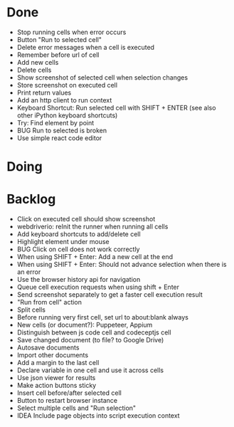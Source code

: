 # Done

- Stop running cells when error occurs
- Button "Run to selected cell"
- Delete error messages when a cell is executed
- Remember before url of cell
- Add new cells
- Delete cells
- Show screenshot of selected cell when selection changes
- Store screenshot on executed cell
- Print return values
- Add an http client to run context
- Keyboard Shortcut: Run selected cell with SHIFT + ENTER (see also other iPython keyboard shortcuts)
- Try: Find element by point
- BUG Run to selected is broken
- Use simple react code editor

# Doing


# Backlog

- Click on executed cell should show screenshot
- webdriverio: reInit the runner when running all cells
- Add keyboard shortcuts to add/delete cell
- Highlight element under mouse
- BUG Click on cell does not work correctly
- When using SHIFT + Enter: Add a new cell at the end
- When using SHIFT + Enter: Should not advance selection when there is an error
- Use the browser history api for navigation
- Queue cell execution requests when using shift + Enter
- Send screenshot separately to get a faster cell execution result
- "Run from cell" action
- Split cells
- Before running very first cell, set url to about:blank always
- New cells (or document?): Puppeteer, Appium
- Distinguish between js code cell and codeceptjs cell
- Save changed document (to file? to Google Drive)
- Autosave documents
- Import other documents
- Add a margin to the last cell
- Declare variable in one cell and use it across cells
- Use json viewer for results
- Make action buttons sticky
- Insert cell before/after selected cell
- Button to restart browser instance
- Select multiple cells and "Run selection"
- IDEA Include page objects into script execution context
